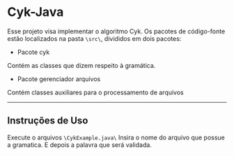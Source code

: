 # Cyk-Java
Esse projeto visa implementar o algoritmo Cyk. Os pacotes de código-fonte estão localizados na pasta `\src\`, divididos em dois pacotes:

- Pacote cyk

Contém as classes que dizem respeito à gramática.

- Pacote gerenciador arquivos

Contém classes auxiliares para o processamento de arquivos

<hr />

## Instruções de Uso
Execute o arquivos `\CykExample.java\` 
Insira o nome do arquivo que possue a gramatica.
E depois a palavra que será validada.


